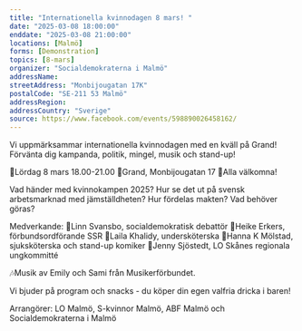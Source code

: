 ```yaml
---
title: "Internationella kvinnodagen 8 mars! "
date: "2025-03-08 18:00:00"
enddate: "2025-03-08 21:00:00"
locations: [Malmö]
forms: [Demonstration]
topics: [8-mars]
organizer: "Socialdemokraterna i Malmö"
addressName: 
streetAddress: "Monbijougatan 17K"
postalCode: "SE-211 53 Malmö"
addressRegion:
addressCountry: "Sverige"
source: https://www.facebook.com/events/598890026458162/
---
```

Vi uppmärksammar internationella kvinnodagen med en kväll på Grand! Förvänta dig kampanda, politik, mingel, musik och stand-up! 

📅Lördag 8 mars 18.00-21.00
📍Grand, Monbijougatan 17
📣Alla välkomna! 

Vad händer med kvinnokampen 2025? Hur se det ut på svensk arbetsmarknad med jämställdheten? Hur fördelas makten? Vad behöver göras? 

Medverkande: 
🔺Linn Svansbo, socialdemokratisk debattör
🔺Heike Erkers, förbundsordförande SSR
🔺Laila Khalidy, undersköterska 
🔺Hanna K Mölstad, sjuksköterska och stand-up komiker
🔺Jenny Sjöstedt, LO Skånes regionala ungkommitté

🎶Musik av Emily och Sami från Musikerförbundet. 

Vi bjuder på program och snacks - du köper din egen valfria dricka i baren!

Arrangörer: LO Malmö, S-kvinnor Malmö, ABF Malmö och Socialdemokraterna i Malmö


